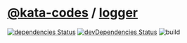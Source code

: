# [@kata-codes](https://github.com/kata-codes) / [logger](https://github.com/kata-codes/logger)

[![dependencies Status](https://david-dm.org/kata-codes/logger/status.svg)](https://david-dm.org/kata-codes/logger) [![devDependencies Status](https://david-dm.org/kata-codes/logger/dev-status.svg)](https://david-dm.org/kata-codes/logger?type=dev) ![build](https://github.com/kata-codes/logger/workflows/build/badge.svg)
